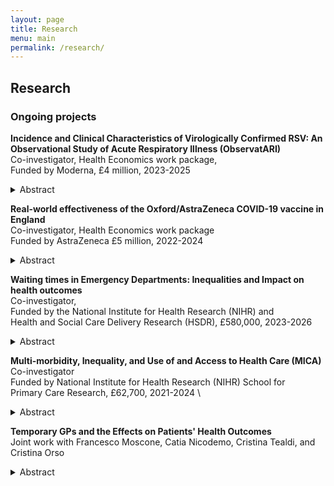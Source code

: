 ```yaml
---
layout: page
title: Research
menu: main
permalink: /research/
---
```


## Research

### Ongoing projects
<p> </p>

**Incidence and Clinical Characteristics of Virologically Confirmed RSV: An Observational Study of Acute Respiratory Illness (ObservatARI)** \
Co-investigator, Health Economics work package,  \
Funded by Moderna, £4 million, 2023-2025
<details>
  <summary>Abstract</summary>
Respiratory syncytial virus (RSV) is a highly infectious seasonal respiratory virus. More precise contemporary data on RSV incidence in the community is needed to assist in planning any new RSV vaccination programme for the elderly.
To deploy point-of-care-testing (POCT) in primary care to provide contemporary data about incidence, clinical presentation and disease burden of virologically confirmed RSV among adults presenting with acute respiratory infection (ARI).
Between November 2023 and November 2024 we will recruit 21 geographically spread practices in England participating in the RCGP Research Surveillance Centre (RSC) based at the University of Oxford. Practices were selected if they were undertaking reference virology sampling for the RSC and had prior experience with undertaking respiratory illness studies. The staff at each study practice will receive training on the appropriate use of the POCT device from the manufacturer, which will be documented on a training log. We will estimate the incidence rate of RSV and use regression models to describe the characteristics of patients with RSV, investigate its clinical features and risk factors, and measure the economic burden of disease.

</details>
<p> </p>  

**Real-world effectiveness of the Oxford/AstraZeneca COVID-19 
vaccine in England** \
Co-investigator, Health Economics work package \
Funded by AstraZeneca £5 million, 2022-2024
<details>
  <summary>Abstract</summary>
</details>
<p> </p>  

**Waiting times in Emergency Departments: Inequalities and Impact on health outcomes** \
Co-investigator,  \
Funded by the National Institute for Health Research (NIHR) and \
Health and Social Care Delivery Research (HSDR), £580,000, 2023-2026
<details>
  <summary>Abstract</summary>
  </details>
<p> </p>  

**Multi-morbidity, Inequality, and Use of and Access to Health Care (MICA)** \
Co-investigator \
Funded by National Institute for Health Research (NIHR) School for \
Primary Care Research, £62,700, 2021-2024 \
<details>
  <summary>Abstract</summary>
  Multi-morbidity is a major challenge with substantial implications for NHS resources. 
The aims of this project are to improve understanding of the relationships between socioeconomic status and:
• use of healthcare services by middle-aged and older people with multiple chronic conditions;
• access to primary and secondary care by middle-aged and older people with multiple chronic conditions.
We will focus on people aged 50 and over since multi-morbidity is more prevalent in later life. We define multi-morbidity as occurring when a patient has two or more of 37 health conditions identified in a study by the University of Cambridge. We will use electronic records from the Clinical Practice Research Datalink (CPRD) linked with Hospital Episode Statistics (HES) and Index of Multiple Deprivation (IMD) data to examine relationships between the number of health conditions, patients’ socioeconomic status and their use of and access to healthcare services. 
We will conduct multivariate analyses of the CPRD data sample and linked HES and IMD data to examine the relationship between the number of health conditions, patients’ socioeconomic status and use of healthcare services.
As a proxy for primary care access, we will estimate, using a dynamic regression (time variant) analysis, the number of A&E attendances (consultant led 24-hour service) recorded in a specified time-period, for patients who self-refer to A&E and are discharged after their attendance.
Using multivariate analysis and Poisson models, we will estimate the numbers of consultations and tests in primary care, visits to A&E departments, outpatient appointments and hospital admissions for groups of patients who suffered a postponed/cancelled appointment before and during the Covid-19 pandemic. This analysis will be useful to explore if the pandemic has exacerbated inequality between socioeconomic groups.
  </details>
<p> </p> 

**Temporary GPs and the Effects on Patients' Health Outcomes** \
Joint work with Francesco Moscone, Catia Nicodemo, Cristina Tealdi, and Cristina Orso
<details>
  <summary>Abstract</summary>
The impact of temporary work has been studied extensively in the literature, but little is known about the implications of temporary work in the healthcare sector. In this paper, we investigate the impact of locum GPs on patients' satisfaction, prescription behaviours, and emergency admissions using a unique dataset that matches the information on temporary contracts for the general practices in England from 2017 to 2021, along with patient satisfaction ratings and psychotropic medication prescriptions. 
We employ panel data techniques that leverage both the cross-sectional and temporal dimensions of the dataset to analyse the relationship between locum GPs and patients' health outcomes. Our findings indicate that patient satisfaction is lower in practices with more temporary job contracts. This result supports the hypothesis that patients may prefer a less precarious relationship with their healthcare providers.  
We also find a negative association between the higher share of locums GPs and antibiotic, infection, analgesic, and statin prescriptions and positive effects on mental health. The reduced time that locums GPs may have to engage with their patients may incentivise them to under-prescribe all these types of medications. This suggests that locum doctors may have an adverse impact on the appropriateness of treatments for patients. However, we do not find any significant effect on the number of emergency admissions at the practice level. 
Our results have significant implications for policy interventions aimed at increasing the flexibility of the labour market in the healthcare sector. Such reforms should also consider the economic and social costs of the changes, including the psychological well-being of patients and the appropriateness of their treatments. Our study highlights the importance of ensuring that temporary work arrangements in healthcare do not compromise the quality of patient care and treatment outcomes.
  </details>
<p> </p> 

